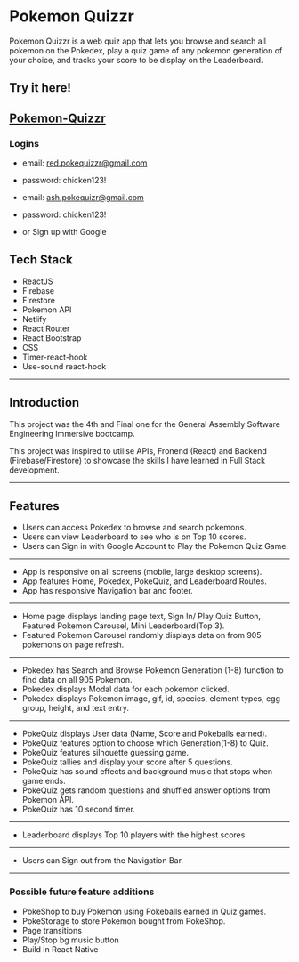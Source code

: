 # Pokemon Quizzr
Pokemon Quizzr is a web quiz app that lets you browse and search all pokemon on the Pokedex, play a quiz game of any pokemon generation of your choice, and tracks your score to be display on the Leaderboard.

## Try it here!
## [Pokemon-Quizzr](https://pokemon-quizzr.netlify.app/)

### Logins
* email: red.pokequizzr@gmail.com
* password: chicken123!

* email: ash.pokequizr@gmail.com
* password: chicken123!

* or Sign up with Google

## Tech Stack
* ReactJS
* Firebase
* Firestore
* Pokemon API
* Netlify
* React Router
* React Bootstrap
* CSS
* Timer-react-hook
* Use-sound react-hook

---------------------------------------------------------------
## Introduction

This project was the 4th and Final one for the General Assembly Software Engineering Immersive bootcamp.

This project was inspired to utilise APIs, Fronend (React) and Backend (Firebase/Firestore) to showcase the skills I have learned in Full Stack development.

---------------------------------------------------------------

## Features

* Users can access Pokedex to browse and search pokemons.
* Users can view Leaderboard to see who is on Top 10 scores.
* Users can Sign in with Google Account to Play the Pokemon Quiz Game.
---------------------------------------------------------------
* App is responsive on all screens (mobile, large desktop screens).
* App features Home, Pokedex, PokeQuiz, and Leaderboard Routes.
* App has responsive Navigation bar and footer.
---------------------------------------------------------------
* Home page displays landing page text, Sign In/ Play Quiz Button, Featured Pokemon Carousel, Mini Leaderboard(Top 3).
* Featured Pokemon Carousel randomly displays data on from 905 pokemons on page refresh.
---------------------------------------------------------------
* Pokedex has Search and Browse Pokemon Generation (1-8) function to find data on all 905 Pokemon.
* Pokedex displays Modal data for each pokemon clicked.
* Pokedex displays Pokemon image, gif, id, species, element types, egg group, height, and text entry.
---------------------------------------------------------------
* PokeQuiz displays User data (Name, Score and Pokeballs earned).
* PokeQuiz features option to choose which Generation(1-8) to Quiz.
* PokeQuiz features silhouette guessing game.
* PokeQuiz tallies and display your score after 5 questions.
* PokeQuiz has sound effects and background music that stops when game ends.
* PokeQuiz gets random questions and shuffled answer options from Pokemon API.
* PokeQuiz has 10 second timer.
---------------------------------------------------------------
* Leaderboard displays Top 10 players with the highest scores.
---------------------------------------------------------------
* Users can Sign out from the Navigation Bar.

---------------------------------------------------------------

<!-- ## Approach


--------------------------------------------------------------- -->


<!-- ## Screenshots

### Web view 

<span><img src="/public/images/w-login.png" width="400" alt="web login">
<img src="/public/images/w-signup.png" width="400" alt="web signup"></span>
<img src="/public/images/w-profile.png" width="400" alt="web profile">
<span><img src="/public/images/w-transaction1.png" width="400" alt="web transaction">
<img src="/public/images/w-transaction2.png" width="400" alt="web transaction">
<img src="/public/images/w-transaction3.png" width="400" alt="web transaction"></span>



### Mobile Web view 

<span><img src="/public/images/m-login.png" width="250" alt="mobile web login">
<img src="/public/images/m-signup2.png" width="250" alt="mobile web signup">
<img src="/public/images/m-profile.png" width="250" alt="mobile web profile"></span>
<span><img src="/public/images/m-transaction1.png" width="250" alt="mobile web transaction">
<img src="/public/images/m-transaction2.png" width="250" alt="mobile web transaction">
<img src="/public/images/m-transaction5.png" width="250" alt="mobile web transaction"></span> -->

<!-- --------------------------------------------------------------- -->
### Possible future feature additions
* PokeShop to buy Pokemon using Pokeballs earned in Quiz games.
* PokeStorage to store Pokemon bought from PokeShop.
* Page transitions
* Play/Stop bg music button
* Build in React Native
